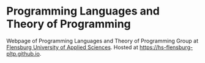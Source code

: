 # Programming Languages and Theory of Programming

Webpage of Programming Languages and Theory of Programming Group at [Flensburg University of Applied Sciences](https://hs-flensburg.de).
Hosted at https://hs-flensburg-pltp.github.io.

